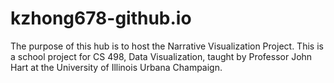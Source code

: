 # kzhong678-github.io
The purpose of this hub is to host the Narrative Visualization Project. This is a school project for CS 498, Data Visualization, taught by Professor John Hart at the University of Illinois Urbana Champaign.
